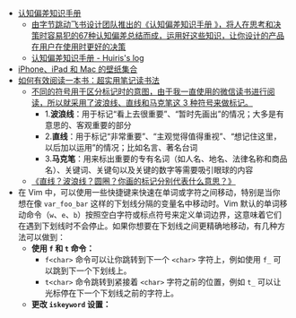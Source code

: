 - [认知偏差知识手册](https://alanhg.github.io/cognitive-bias/)
	- [由字节跳动飞书设计团队推出的《认知偏差知识手册 》，将人在思考和决策时容易犯的67种认知偏差总结而成，运用好这些知识，让你设计的产品在用户在使用时更好的决策](https://twitter.com/ftium4/status/1442700635539795969)
	- [认知偏差知识手册 - Huiris's log](https://huiris.com/cognitive-bias/)
- [iPhone、iPad 和 Mac 的壁纸集合](https://basicappleguy.com/basicappleblog/category/Wallpaper)
- [如何有效阅读一本书：超实用笔记读书法](https://zhuanlan.zhihu.com/p/353411182)
	- [不同的符号用于区分标记时的意图，由于我一直使用的微信读书进行阅读，所以就采用了波浪线、直线和马克笔这 3 种符号来做标记。](https://zhuanlan.zhihu.com/p/353411182)
		- 1.**波浪线**：用于标记“看上去很重要”、“暂时先画出”的情况；大多是有意思的、客观重要的部分
		- 2.**直线**：用于标记“非常重要”、“主观觉得值得重视”、“想记住这里，以后加以运用”的情况；比如名言、著名台词
		- 3.**马克笔**：用来标出重要的专有名词（如人名、地名、法律名称和商品名）、关键词、关键句以及关键的数字等需要吸引眼球的内容
	- [《直线？波浪线？圆圈？你画的标记分别代表什么意思？》](https://zhuanlan.zhihu.com/p/265634737)
- 在 Vim 中，可以使用一些快捷键来快速在单词或字符之间移动，特别是当你想在像 `var_foo_bar` 这样的下划线分隔的变量名中移动时。Vim 默认的单词移动命令（`w`、`e`、`b`）按照空白字符或标点符号来定义单词边界，这意味着它们在遇到下划线时不会停止。如果你想要在下划线之间更精确地移动，有几种方法可以做到：
	- **使用 `f` 和 `t` 命令：**
		- `f<char>` 命令可以让你跳转到下一个 `<char>` 字符上，例如使用 `f_` 可以跳到下一个下划线上。
		- `t<char>` 命令跳转到紧接着 `<char>` 字符之前的位置，例如 `t_` 可以让光标停在下一个下划线之前的字符上。
	- **更改 `iskeyword` 设置：**